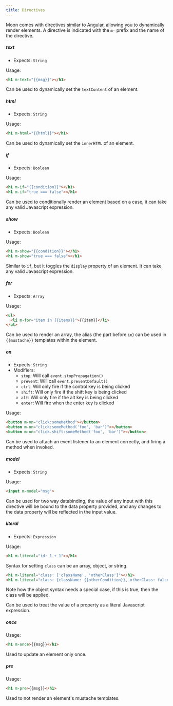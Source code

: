 ```yaml
---
title: Directives
---
```


Moon comes with directives similar to Angular, allowing you to dynamically render elements. A directive is indicated with the `m-` prefix and the name of the directive.

##### **text**

- Expects: `String`

Usage:
```html
<h1 m-text="{{msg}}"></h1>
```

Can be used to dynamically set the `textContent` of an element.

##### **html**

- Expects: `String`

Usage:
```html
<h1 m-html="{{html}}"></h1>
```

Can be used to dynamically set the `innerHTML` of an element.

##### **if**

- Expects: `Boolean`

Usage:
```html
<h1 m-if="{{condition}}"></h1>
<h1 m-if="true === false"></h1>
```

Can be used to conditionally render an element based on a case, it can take any valid Javascript expression.

##### **show**

- Expects: `Boolean`

Usage:
```html
<h1 m-show="{{condition}}"></h1>
<h1 m-show="true === false"></h1>
```

Similar to `if`, but it toggles the `display` property of an element. It can take any valid Javascript expression.

##### **for**

- Expects: `Array`

Usage:
```html
<ul>
  <li m-for="item in {{items}}">{{item}}</li>
</ul>
```

Can be used to render an array, the alias (the part before `in`) can be used in `{{mustache}}` templates within the element.

##### **on**

- Expects: `String`
- Modifiers:
  - `stop`: Will call `event.stopPropagation()`
  - `prevent`: Will call `event.preventDefault()`
  - `ctrl`: Will only fire if the control key is being clicked
  - `shift`: Will only fire if the shift key is being clicked
  - `alt`: Will only fire if the alt key is being clicked
  - `enter`: Will fire when the enter key is clicked

Usage:
```html
<button m-on="click:someMethod"></button>
<button m-on="click:someMethod('foo', 'bar')"></button>
<button m-on="click.shift:someMethod('foo', 'bar')"></button>
```

Can be used to attach an event listener to an element correctly, and firing a method when invoked.

##### **model**

- Expects: `String`

Usage:
```html
<input m-model="msg">
```

Can be used for two way databinding, the value of any input with this directive will be bound to the data property provided, and any changes to the data property will be reflected in the input value.

##### **literal**

- Expects: `Expression`

Usage:
```html
<h1 m-literal="id: 1 + 1"></h1>
```

Syntax for setting `class` can be an array, object, or string.

```html
<h1 m-literal="class: ['className', 'otherClass']"></h1>
<h1 m-literal="class: {className: {{otherCondition}}, otherClass: false}"></h1>
```

Note how the object syntax needs a special case, if this is true, then the class will be applied.

Can be used to treat the value of a property as a literal Javascript expression.

##### **once**

Usage:
```html
<h1 m-once>{{msg}}</h1>
```

Used to update an element only once.

##### **pre**

Usage:
```html
<h1 m-pre>{{msg}}</h1>
```

Used to not render an element's mustache templates.
